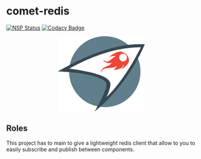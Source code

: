 comet-redis
======

[![NSP Status](https://nodesecurity.io/orgs/starry-comet/projects/8f393709-8b9a-4187-8b55-38221d333368/badge)](https://nodesecurity.io/orgs/starry-comet/projects/8f393709-8b9a-4187-8b55-38221d333368)
[![Codacy Badge](https://api.codacy.com/project/badge/Grade/0221f05bb77c4502b3c7816327f433f4)](https://www.codacy.com/app/miton18/comet-redis?utm_source=github.com&amp;utm_medium=referral&amp;utm_content=starry-comet/comet-redis&amp;utm_campaign=Badge_Grade)

<p align="center">
  <img height="200" src="https://github.com/starry-comet/comet/blob/master/resources/images/comet.png?raw=true">
</p>

## Roles

This project has to main to give a lightweight redis client that allow to you to easily subscribe and publish between components.
